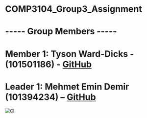 # COMP3104_Group3_Assignment

# ----- Group Members -----
# Member 1: Tyson Ward-Dicks - (101501186) - [GitHub](https://github.com/101501186) 
# Leader 1: Mehmet Emin Demir (101394234) – [GitHub](https://github.com/mehmetemindemir)

[![CI](https://github.com/mehmetemindemir/COMP3104_Group3_Assignment/actions/workflows/ci.yml/badge.svg)](https://github.com/mehmetemindemir/COMP3104_Group3_Assignment/actions/workflows/ci.yml)
